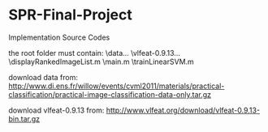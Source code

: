 # SPR-Final-Project
Implementation Source Codes

the root folder must contain:
\data\...
\vlfeat-0.9.13\...
\displayRankedImageList.m
\main.m
\trainLinearSVM.m

download data from:
http://www.di.ens.fr/willow/events/cvml2011/materials/practical-classification/practical-image-classification-data-only.tar.gz

download vlfeat-0.9.13 from:
http://www.vlfeat.org/download/vlfeat-0.9.13-bin.tar.gz
